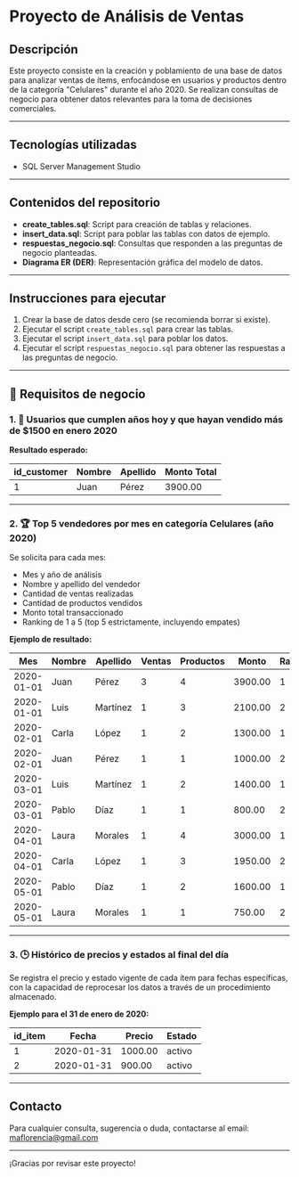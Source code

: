 # Proyecto de Análisis de Ventas

## Descripción

Este proyecto consiste en la creación y poblamiento de una base de datos para analizar ventas de ítems, enfocándose en usuarios y productos dentro de la categoría "Celulares" durante el año 2020. Se realizan consultas de negocio para obtener datos relevantes para la toma de decisiones comerciales.

---

## Tecnologías utilizadas

- SQL Server Management Studio 

---

## Contenidos del repositorio

- **create_tables.sql**: Script para creación de tablas y relaciones.
- **insert_data.sql**: Script para poblar las tablas con datos de ejemplo.
- **respuestas_negocio.sql**: Consultas que responden a las preguntas de negocio planteadas.
- **Diagrama ER (DER)**: Representación gráfica del modelo de datos.

---

## Instrucciones para ejecutar

1. Crear la base de datos desde cero (se recomienda borrar si existe).
2. Ejecutar el script `create_tables.sql` para crear las tablas.
3. Ejecutar el script `insert_data.sql` para poblar los datos.
4. Ejecutar el script `respuestas_negocio.sql` para obtener las respuestas a las preguntas de negocio.

---

## 📌 Requisitos de negocio

### 1. 🎂 Usuarios que cumplen años hoy y que hayan vendido más de $1500 en enero 2020

**Resultado esperado:**

| id_customer | Nombre | Apellido | Monto Total |
|-------------|--------|----------|-------------|
| 1           | Juan   | Pérez    | 3900.00     |

---

### 2. 🏆 Top 5 vendedores por mes en categoría Celulares (año 2020)

Se solicita para cada mes:

- Mes y año de análisis
- Nombre y apellido del vendedor
- Cantidad de ventas realizadas
- Cantidad de productos vendidos
- Monto total transaccionado
- Ranking de 1 a 5 (top 5 estrictamente, incluyendo empates)

**Ejemplo de resultado:**

| Mes         | Nombre  | Apellido    | Ventas | Productos | Monto   | Ranking |
|-------------|---------|-------------|--------|-----------|---------|---------|
| 2020-01-01  | Juan    | Pérez       | 3      | 4         | 3900.00 | 1       |
| 2020-01-01  | Luis    | Martínez    | 1      | 3         | 2100.00 | 2       |
| 2020-02-01  | Carla   | López       | 1      | 2         | 1300.00 | 1       |
| 2020-02-01  | Juan    | Pérez       | 1      | 1         | 1000.00 | 2       |
| 2020-03-01  | Luis    | Martínez    | 1      | 2         | 1400.00 | 1       |
| 2020-03-01  | Pablo   | Díaz        | 1      | 1         | 800.00  | 2       |
| 2020-04-01  | Laura   | Morales     | 1      | 4         | 3000.00 | 1       |
| 2020-04-01  | Carla   | López       | 1      | 3         | 1950.00 | 2       |
| 2020-05-01  | Pablo   | Díaz        | 1      | 2         | 1600.00 | 1       |
| 2020-05-01  | Laura   | Morales     | 1      | 1         | 750.00  | 2       |

---

### 3. 🕒 Histórico de precios y estados al final del día

Se registra el precio y estado vigente de cada ítem para fechas específicas, con la capacidad de reprocesar los datos a través de un procedimiento almacenado.

**Ejemplo para el 31 de enero de 2020:**

| id_item | Fecha      | Precio  | Estado |
|---------|------------|---------|--------|
| 1       | 2020-01-31 | 1000.00 | activo |
| 2       | 2020-01-31 | 900.00  | activo |

---

## Contacto

Para cualquier consulta, sugerencia o duda, contactarse al email: maflorencia@gmail.com

---

¡Gracias por revisar este proyecto!

